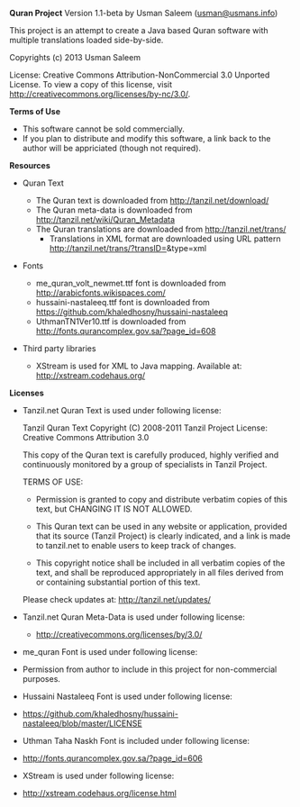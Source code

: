 **Quran Project**  Version 1.1-beta
by Usman Saleem (usman@usmans.info)


This project is an attempt to create a Java based Quran software with multiple translations loaded side-by-side.

Copyrights (c) 2013 Usman Saleem

License: Creative Commons Attribution-NonCommercial 3.0 Unported License. To view a copy of this license, visit http://creativecommons.org/licenses/by-nc/3.0/.

**Terms of Use**
- This software cannot be sold commercially. 
- If you plan to distribute and modify this software, a link back to the author will be appriciated (though not required).

**Resources**
- Quran Text
  - The Quran text is downloaded from http://tanzil.net/download/
  - The Quran meta-data is downloaded from http://tanzil.net/wiki/Quran_Metadata
  - The Quran translations are downloaded from http://tanzil.net/trans/
    - Translations in XML format are downloaded using URL pattern http://tanzil.net/trans/?transID=<ID>&type=xml
    
- Fonts
  - me_quran_volt_newmet.ttf font is downloaded from http://arabicfonts.wikispaces.com/
  - hussaini-nastaleeq.ttf font is downloaded from https://github.com/khaledhosny/hussaini-nastaleeq
  - UthmanTN1Ver10.ttf is downloaded from http://fonts.qurancomplex.gov.sa/?page_id=608

- Third party libraries
  - XStream is used for XML to Java mapping. Available at: http://xstream.codehaus.org/

**Licenses**
- Tanzil.net Quran Text is used under following license:

  Tanzil Quran Text 
  Copyright (C) 2008-2011 Tanzil Project
  License: Creative Commons Attribution 3.0 

  This copy of the Quran text is carefully produced, highly 
  verified and continuously monitored by a group of specialists 
  in Tanzil Project.

  TERMS OF USE:
 
  - Permission is granted to copy and distribute verbatim copies 
    of this text, but CHANGING IT IS NOT ALLOWED.

  - This Quran text can be used in any website or application, 
    provided that its source (Tanzil Project) is clearly indicated, 
    and a link is made to tanzil.net to enable users to keep
    track of changes.

  - This copyright notice shall be included in all verbatim copies 
    of the text, and shall be reproduced appropriately in all files 
    derived from or containing substantial portion of this text.

  Please check updates at: http://tanzil.net/updates/

- Tanzil.net Quran Meta-Data is used under following license:
  - http://creativecommons.org/licenses/by/3.0/

- me_quran Font is used under following license:
 - Permission from author to include in this project for non-commercial purposes.

- Hussaini Nastaleeq Font is used under following license:
 - https://github.com/khaledhosny/hussaini-nastaleeq/blob/master/LICENSE

- Uthman Taha Naskh Font is included under following license:
 - http://fonts.qurancomplex.gov.sa/?page_id=606

- XStream is used under following license:
 - http://xstream.codehaus.org/license.html



